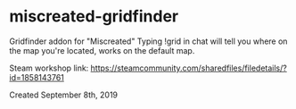 # miscreated-gridfinder

Gridfinder addon for "Miscreated"
Typing !grid in chat will tell you where on the map you're located, works on the default map.

Steam workshop link: 
https://steamcommunity.com/sharedfiles/filedetails/?id=1858143761

Created September 8th, 2019